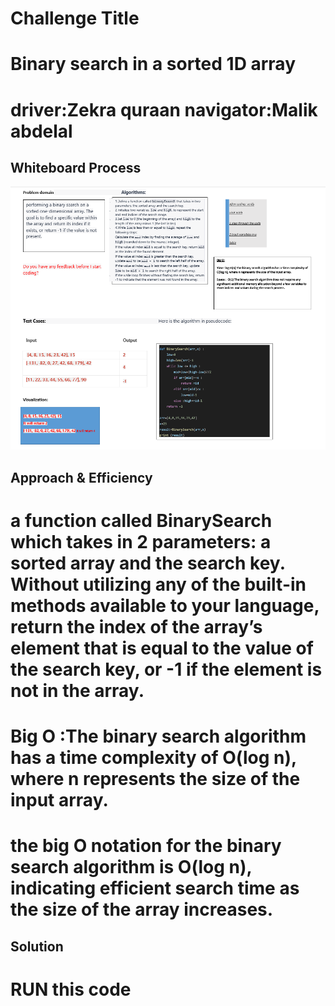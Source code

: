 # Challenge Title
# Binary search in a sorted 1D array

# driver:Zekra quraan navigator:Malik abdelal

## Whiteboard Process

![white board](./wh333.png)
## Approach & Efficiency

# a function called BinarySearch which takes in 2 parameters: a sorted array and the search key. Without utilizing any of the built-in methods available to your language, return the index of the array’s element that is equal to the value of the search key, or -1 if the element is not in the array.

#  Big O :The binary search algorithm has a time complexity of O(log n), where n represents the size of the input array. 
# the big O notation for the binary search algorithm is O(log n), indicating efficient search time as the size of the array increases.

## Solution
# RUN this code [](./binary_search.py)

# 
